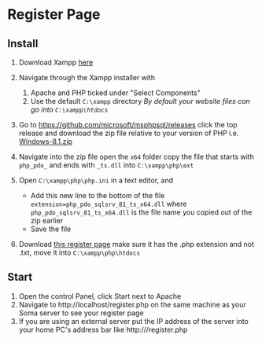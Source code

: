 # Register Page


## Install

1. Download Xampp [here](https://www.apachefriends.org/download.html)
2. Navigate through the Xampp installer with 
   1. Apache and PHP ticked under "Select Components"
   2. Use the default `C:\xampp` directory
   *By default your website files can go into `C:\xampp\htdocs`* 
3. Go to https://github.com/microsoft/msphpsql/releases click the top release and download the zip file relative to your version of PHP i.e. [Windows-8.1.zip](https://github.com/microsoft/msphpsql/releases/download/v5.10.1/Windows-8.1.zip)

4. Navigate into the zip file open the `x64` folder copy the file that starts with `php_pdo_` and ends with `_ts.dll` into `C:\xampp\php\ext`
5. Open `C:\xampp\php\php.ini` in a text editor, and 
   - Add this new line to the bottom of the file  `extension=php_pdo_sqlsrv_81_ts_x64.dll` where `php_pdo_sqlsrv_81_ts_x64.dll` is the file name you copied out of the zip earlier
   - Save the file
6. Download [this register page](https://raw.githubusercontent.com/soma-space/files/main/www/arcanine/register.php) make sure it has the .php extension and not .txt, move it into `C:\xampp\php\htdocs`


##  Start

1. Open the control Panel, click Start next to Apache
2. Navigate to http://localhost/register.php on the same machine as your Soma server to see your register page
3. If you are using an external server put the IP address of the server into your home PC's address bar like http://<server ip here>/register.php

   

